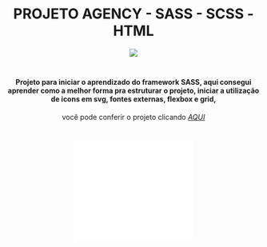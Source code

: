 
<div align = "center">


# PROJETO AGENCY - SASS - SCSS - HTML 

<img  height = "100em" src="https://cdn.jsdelivr.net/gh/devicons/devicon/icons/sass/sass-original.svg" />
          


#

#### Projeto para iniciar o aprendizado do framework SASS, aqui consegui aprender como a melhor forma pra estruturar o projeto, iniciar a utilização de icons em svg, fontes externas, flexbox e grid, 

você pode conferir o projeto clicando [_AQUI_](https://sass-project-agency.vercel.app/)

#






  <div align="center">
<a  href="https://github.com/LeandroDukievicz" target="_blank"><img  height="200em" src="https://github.com/LeandroDukievicz/LeandroDukievicz/blob/main/home.gif" target="_blank">
</div>     



